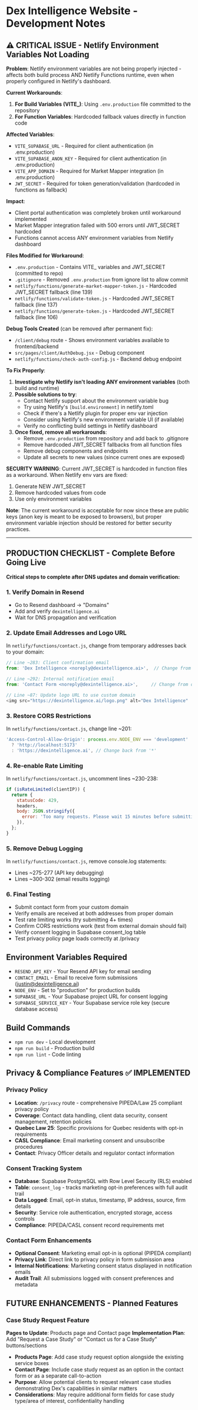 # Dex Intelligence Website - Development Notes

## ⚠️ CRITICAL ISSUE - Netlify Environment Variables Not Loading

**Problem**: Netlify environment variables are not being properly injected - affects both build process AND Netlify Functions runtime, even when properly configured in Netlify's dashboard.

**Current Workarounds**: 
1. **For Build Variables (VITE_)**: Using `.env.production` file committed to the repository
2. **For Function Variables**: Hardcoded fallback values directly in function code

**Affected Variables**:
- `VITE_SUPABASE_URL` - Required for client authentication (in .env.production)
- `VITE_SUPABASE_ANON_KEY` - Required for client authentication (in .env.production)
- `VITE_APP_DOMAIN` - Required for Market Mapper integration (in .env.production)
- `JWT_SECRET` - Required for token generation/validation (hardcoded in functions as fallback)

**Impact**: 
- Client portal authentication was completely broken until workaround implemented
- Market Mapper integration failed with 500 errors until JWT_SECRET hardcoded
- Functions cannot access ANY environment variables from Netlify dashboard

**Files Modified for Workaround**:
- `.env.production` - Contains VITE_ variables and JWT_SECRET (committed to repo)
- `.gitignore` - Removed `.env.production` from ignore list to allow commit
- `netlify/functions/generate-market-mapper-token.js` - Hardcoded JWT_SECRET fallback (line 139)
- `netlify/functions/validate-token.js` - Hardcoded JWT_SECRET fallback (line 137)
- `netlify/functions/generate-token.js` - Hardcoded JWT_SECRET fallback (line 106)

**Debug Tools Created** (can be removed after permanent fix):
- `/client/debug` route - Shows environment variables available to frontend/backend
- `src/pages/client/AuthDebug.jsx` - Debug component
- `netlify/functions/check-auth-config.js` - Backend debug endpoint

**To Fix Properly**:
1. **Investigate why Netlify isn't loading ANY environment variables** (both build and runtime)
2. **Possible solutions to try**:
   - Contact Netlify support about the environment variable bug
   - Try using Netlify's `[build.environment]` in netlify.toml
   - Check if there's a Netlify plugin for proper env var injection
   - Consider using Netlify's new environment variable UI (if available)
   - Verify no conflicting build settings in Netlify dashboard
3. **Once fixed, remove all workarounds**:
   - Remove `.env.production` from repository and add back to .gitignore
   - Remove hardcoded JWT_SECRET fallbacks from all function files
   - Remove debug components and endpoints
   - Update all secrets to new values (since current ones are exposed)

**SECURITY WARNING**: Current JWT_SECRET is hardcoded in function files as a workaround. When Netlify env vars are fixed:
1. Generate NEW JWT_SECRET 
2. Remove hardcoded values from code
3. Use only environment variables

**Note**: The current workaround is acceptable for now since these are public keys (anon key is meant to be exposed to browsers), but proper environment variable injection should be restored for better security practices.

---

## PRODUCTION CHECKLIST - Complete Before Going Live

**Critical steps to complete after DNS updates and domain verification:**

### 1. Verify Domain in Resend
- Go to Resend dashboard → "Domains" 
- Add and verify `dexintelligence.ai`
- Wait for DNS propagation and verification

### 2. Update Email Addresses and Logo URL
In `netlify/functions/contact.js`, change from temporary addresses back to your domain:
```javascript
// Line ~283: Client confirmation email
from: 'Dex Intelligence <noreply@dexintelligence.ai>',  // Change from onboarding@resend.dev

// Line ~292: Internal notification email  
from: 'Contact Form <noreply@dexintelligence.ai>',     // Change from onboarding@resend.dev

// Line ~87: Update logo URL to use custom domain
<img src="https://dexintelligence.ai/logo.png" alt="Dex Intelligence" ...>  // Change from netlify.app domain
```

### 3. Restore CORS Restrictions
In `netlify/functions/contact.js`, change line ~201:
```javascript
'Access-Control-Allow-Origin': process.env.NODE_ENV === 'development' 
  ? 'http://localhost:5173' 
  : 'https://dexintelligence.ai', // Change back from '*'
```

### 4. Re-enable Rate Limiting
In `netlify/functions/contact.js`, uncomment lines ~230-238:
```javascript
if (isRateLimited(clientIP)) {
  return {
    statusCode: 429,
    headers,
    body: JSON.stringify({ 
      error: 'Too many requests. Please wait 15 minutes before submitting another inquiry.' 
    }),
  };
}
```

### 5. Remove Debug Logging
In `netlify/functions/contact.js`, remove console.log statements:
- Lines ~275-277 (API key debugging)
- Lines ~300-302 (email results logging)

### 6. Final Testing
- Submit contact form from your custom domain
- Verify emails are received at both addresses from proper domain
- Test rate limiting works (try submitting 4+ times)
- Confirm CORS restrictions work (test from external domain should fail)
- Verify consent logging in Supabase consent_log table
- Test privacy policy page loads correctly at /privacy

## Environment Variables Required

- `RESEND_API_KEY` - Your Resend API key for email sending
- `CONTACT_EMAIL` - Email to receive form submissions (justin@dexintelligence.ai)
- `NODE_ENV` - Set to "production" for production builds
- `SUPABASE_URL` - Your Supabase project URL for consent logging
- `SUPABASE_SERVICE_KEY` - Your Supabase service role key (secure database access)

## Build Commands
- `npm run dev` - Local development
- `npm run build` - Production build
- `npm run lint` - Code linting

## Privacy & Compliance Features ✅ IMPLEMENTED

### Privacy Policy
- **Location**: `/privacy` route - comprehensive PIPEDA/Law 25 compliant privacy policy
- **Coverage**: Contact data handling, client data security, consent management, retention policies
- **Quebec Law 25**: Specific provisions for Quebec residents with opt-in requirements
- **CASL Compliance**: Email marketing consent and unsubscribe procedures
- **Contact**: Privacy Officer details and regulator contact information

### Consent Tracking System
- **Database**: Supabase PostgreSQL with Row Level Security (RLS) enabled
- **Table**: `consent_log` - tracks marketing opt-in preferences with full audit trail
- **Data Logged**: Email, opt-in status, timestamp, IP address, source, firm details
- **Security**: Service role authentication, encrypted storage, access controls
- **Compliance**: PIPEDA/CASL consent record requirements met

### Contact Form Enhancements
- **Optional Consent**: Marketing email opt-in is optional (PIPEDA compliant)
- **Privacy Link**: Direct link to privacy policy in form submission area
- **Internal Notifications**: Marketing consent status displayed in notification emails
- **Audit Trail**: All submissions logged with consent preferences and metadata

## FUTURE ENHANCEMENTS - Planned Features

### Case Study Request Feature
**Pages to Update**: Products page and Contact page
**Implementation Plan**: Add "Request a Case Study" or "Contact us for a Case Study" buttons/sections
- **Products Page**: Add case study request option alongside the existing service boxes
- **Contact Page**: Include case study request as an option in the contact form or as a separate call-to-action
- **Purpose**: Allow potential clients to request relevant case studies demonstrating Dex's capabilities in similar matters
- **Considerations**: May require additional form fields for case study type/area of interest, confidentiality handling 